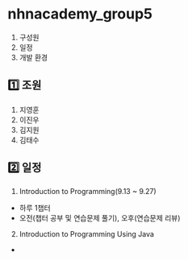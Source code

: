 # nhnacademy_group5 
1. 구성원
2. 일정
3. 개발 환경

   
## 1️⃣ 조원
1. 지영훈
2. 이진우
3. 김지원
4. 김태수

## 2️⃣ 일정
1. Introduction to Programming(9.13 ~ 9.27)
  - 하루 1챕터
  - 오전(챕터 공부 및 연습문제 풀기), 오후(연습문제 리뷰)
2. Introduction to Programming Using Java
  - 
